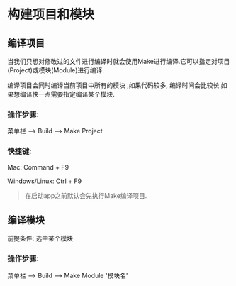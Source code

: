# 构建项目和模块

## 编译项目

当我们只想对修攺过的文件进行编译时就会使用Make进行编译.它可以指定对项目\(Project\)或模块\(Module\)进行编译.

编译项目会同时编译当前项目中所有的模块 ,如果代码较多, 编译时间会比较长.如果想编译快一点需要指定编译某个模块.

### 操作步骤:

菜单栏 --&gt; Build --&gt; Make Project

### 快捷键:

Mac: Command + F9

Windows\/Linux: Ctrl + F9

> 在启动app之前默认会先执行Make编译项目.



## 编译模块

前提条件: 选中某个模块



### 操作步骤:



菜单栏 --&gt; Build --&gt; Make Module '模块名'

